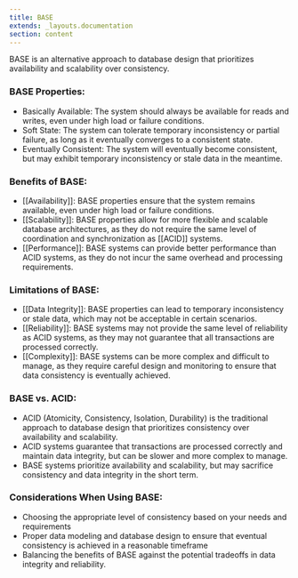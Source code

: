 ```yaml
---
title: BASE
extends: _layouts.documentation
section: content
---
```


BASE is an alternative approach to database design that prioritizes availability and scalability over consistency.

### BASE Properties:

-   Basically Available: The system should always be available for reads and writes, even under high load or failure conditions.
-   Soft State: The system can tolerate temporary inconsistency or partial failure, as long as it eventually converges to a consistent state.
-   Eventually Consistent: The system will eventually become consistent, but may exhibit temporary inconsistency or stale data in the meantime.

### Benefits of BASE:

-   [[Availability]]: BASE properties ensure that the system remains available, even under high load or failure conditions.
-   [[Scalability]]: BASE properties allow for more flexible and scalable database architectures, as they do not require the same level of coordination and synchronization as [[ACID]] systems.
-   [[Performance]]: BASE systems can provide better performance than ACID systems, as they do not incur the same overhead and processing requirements.

### Limitations of BASE:

-   [[Data Integrity]]: BASE properties can lead to temporary inconsistency or stale data, which may not be acceptable in certain scenarios.
-   [[Reliability]]: BASE systems may not provide the same level of reliability as ACID systems, as they may not guarantee that all transactions are processed correctly.
-  [[Complexity]]: BASE systems can be more complex and difficult to manage, as they require careful design and monitoring to ensure that data consistency is eventually achieved.

### BASE vs. ACID:

-   ACID (Atomicity, Consistency, Isolation, Durability) is the traditional approach to database design that prioritizes consistency over availability and scalability.
-   ACID systems guarantee that transactions are processed correctly and maintain data integrity, but can be slower and more complex to manage.
-   BASE systems prioritize availability and scalability, but may sacrifice consistency and data integrity in the short term.

### Considerations When Using BASE:

-   Choosing the appropriate level of consistency based on your needs and requirements
-   Proper data modeling and database design to ensure that eventual consistency is achieved in a reasonable timeframe
-   Balancing the benefits of BASE against the potential tradeoffs in data integrity and reliability.